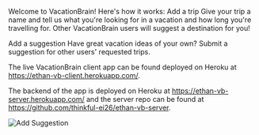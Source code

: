 Welcome to VacationBrain! Here's how it works:
Add a trip
Give your trip a name and tell us what you're looking for in a vacation and how long you're travelling for.
Other VacationBrain users will suggest a destination for you!

Add a suggestion
Have great vacation ideas of your own? Submit a suggestion for other users' requested trips.

The live VacationBrain client app can be found deployed on Heroku at https://ethan-vb-client.herokuapp.com/.

The backend of the app is deployed on Heroku at https://ethan-vb-server.herokuapp.com/ and the server repo can be found at https://github.com/thinkful-ei26/ethan-vb-server.

![Add Suggestion](../master/readme-images/vb-v1-add-suggestion.PNG)
